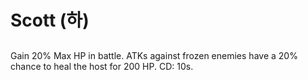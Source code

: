 # Scott (하)

##

Gain 20% Max HP in battle. ATKs against frozen enemies have a 20% chance to heal the host for 200 HP. CD: 10s.
